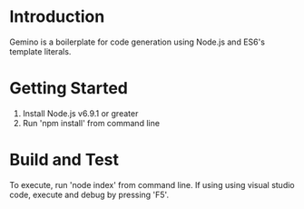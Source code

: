 # Introduction
Gemino is a boilerplate for code generation using Node.js and ES6's template literals.

# Getting Started
1. Install Node.js v6.9.1 or greater
2. Run 'npm install' from command line

# Build and Test
To execute, run 'node index' from command line. If using using visual studio code, execute and debug by pressing 'F5'.